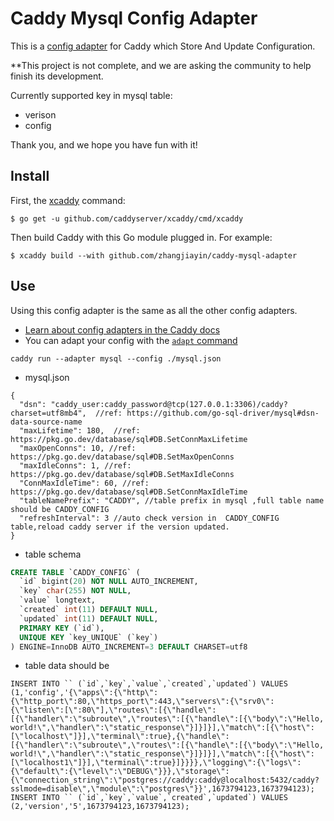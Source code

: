 Caddy Mysql Config Adapter
==========================

This is a [config adapter](https://caddyserver.com/docs/config-adapters) for Caddy which Store And Update Configuration.

**This project is not complete, and we are asking the community to help finish its development.


Currently supported key in mysql table:

* verison 
* config


Thank you, and we hope you have fun with it!

## Install

First, the [xcaddy](https://github.com/caddyserver/xcaddy) command:

```shell
$ go get -u github.com/caddyserver/xcaddy/cmd/xcaddy
```

Then build Caddy with this Go module plugged in. For example:

```shell
$ xcaddy build --with github.com/zhangjiayin/caddy-mysql-adapter
```

## Use

Using this config adapter is the same as all the other config adapters.

- [Learn about config adapters in the Caddy docs](https://caddyserver.com/docs/config-adapters)
- You can adapt your config with the [`adapt` command](https://caddyserver.com/docs/command-line#caddy-adapt)
```
caddy run --adapter mysql --config ./mysql.json
```
- mysql.json
```
{
  "dsn": "caddy_user:caddy_password@tcp(127.0.0.1:3306)/caddy?charset=utf8mb4",  //ref: https://github.com/go-sql-driver/mysql#dsn-data-source-name
  "maxLifetime": 180,  //ref: https://pkg.go.dev/database/sql#DB.SetConnMaxLifetime
  "maxOpenConns": 10, //ref: https://pkg.go.dev/database/sql#DB.SetMaxOpenConns
  "maxIdleConns": 1, //ref: https://pkg.go.dev/database/sql#DB.SetMaxIdleConns
  "ConnMaxIdleTime": 60, //ref: https://pkg.go.dev/database/sql#DB.SetConnMaxIdleTime
  "tableNamePrefix": "CADDY", //table prefix in mysql ,full table name should be CADDY_CONFIG
  "refreshInterval": 3 //auto check version in  CADDY_CONFIG table,reload caddy server if the version updated.
}
```
- table schema 
```SQL
CREATE TABLE `CADDY_CONFIG` (
  `id` bigint(20) NOT NULL AUTO_INCREMENT,
  `key` char(255) NOT NULL,
  `value` longtext,
  `created` int(11) DEFAULT NULL,
  `updated` int(11) DEFAULT NULL,
  PRIMARY KEY (`id`),
  UNIQUE KEY `key_UNIQUE` (`key`)
) ENGINE=InnoDB AUTO_INCREMENT=3 DEFAULT CHARSET=utf8
```
- table data should be 
```
INSERT INTO `` (`id`,`key`,`value`,`created`,`updated`) VALUES (1,'config','{\"apps\":{\"http\":{\"http_port\":80,\"https_port\":443,\"servers\":{\"srv0\":{\"listen\":[\":80\"],\"routes\":[{\"handle\":[{\"handler\":\"subroute\",\"routes\":[{\"handle\":[{\"body\":\"Hello, world!\",\"handler\":\"static_response\"}]}]}],\"match\":[{\"host\":[\"localhost\"]}],\"terminal\":true},{\"handle\":[{\"handler\":\"subroute\",\"routes\":[{\"handle\":[{\"body\":\"Hello, world!\",\"handler\":\"static_response\"}]}]}],\"match\":[{\"host\":[\"localhost1\"]}],\"terminal\":true}]}}}},\"logging\":{\"logs\":{\"default\":{\"level\":\"DEBUG\"}}},\"storage\":{\"connection_string\":\"postgres://caddy:caddy@localhost:5432/caddy?sslmode=disable\",\"module\":\"postgres\"}}',1673794123,1673794123);
INSERT INTO `` (`id`,`key`,`value`,`created`,`updated`) VALUES (2,'version','5',1673794123,1673794123);

```
